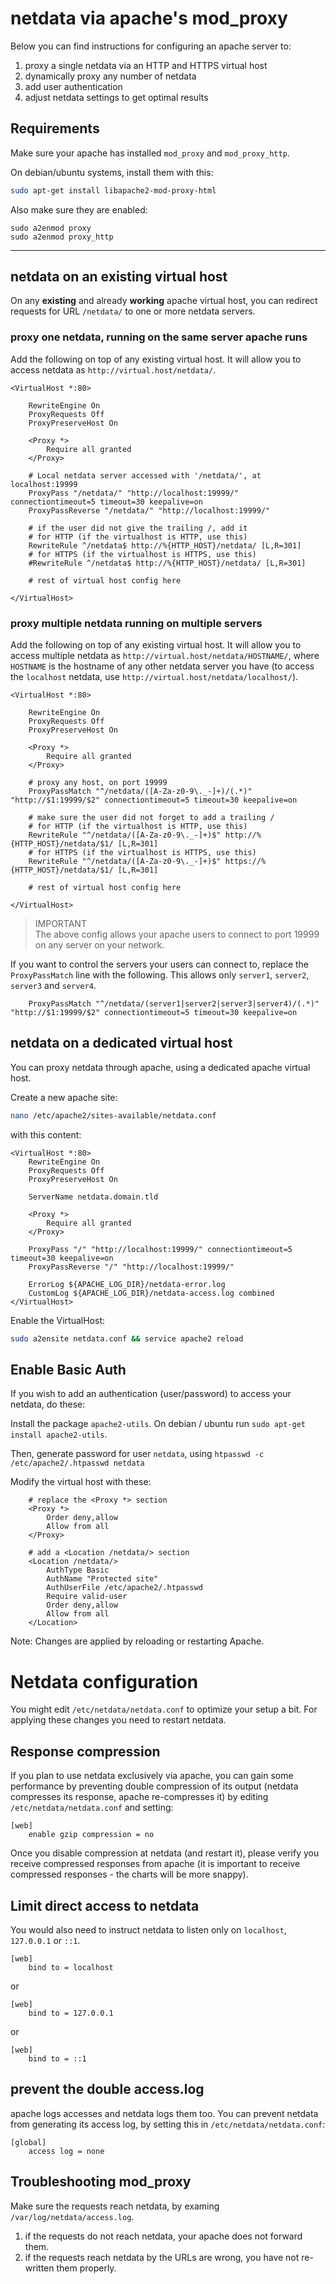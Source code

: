 # netdata via apache's mod_proxy

Below you can find instructions for configuring an apache server to:

1. proxy a single netdata via an HTTP and HTTPS virtual host
2. dynamically proxy any number of netdata
3. add user authentication
4. adjust netdata settings to get optimal results


## Requirements

Make sure your apache has installed `mod_proxy` and `mod_proxy_http`.

On debian/ubuntu systems, install them with this: 

```sh
sudo apt-get install libapache2-mod-proxy-html
```

Also make sure they are enabled:

```
sudo a2enmod proxy
sudo a2enmod proxy_http
```

---

## netdata on an existing virtual host

On any **existing** and already **working** apache virtual host, you can redirect requests for URL `/netdata/` to one or more netdata servers.

### proxy one netdata, running on the same server apache runs

Add the following on top of any existing virtual host. It will allow you to access netdata as `http://virtual.host/netdata/`.

```
<VirtualHost *:80>

	RewriteEngine On
	ProxyRequests Off
	ProxyPreserveHost On

	<Proxy *>
		Require all granted
	</Proxy>

	# Local netdata server accessed with '/netdata/', at localhost:19999
	ProxyPass "/netdata/" "http://localhost:19999/" connectiontimeout=5 timeout=30 keepalive=on
	ProxyPassReverse "/netdata/" "http://localhost:19999/"

	# if the user did not give the trailing /, add it
	# for HTTP (if the virtualhost is HTTP, use this)
	RewriteRule ^/netdata$ http://%{HTTP_HOST}/netdata/ [L,R=301]
	# for HTTPS (if the virtualhost is HTTPS, use this)
	#RewriteRule ^/netdata$ http://%{HTTP_HOST}/netdata/ [L,R=301]

	# rest of virtual host config here
	
</VirtualHost>
```

### proxy multiple netdata running on multiple servers

Add the following on top of any existing virtual host. It will allow you to access multiple netdata as `http://virtual.host/netdata/HOSTNAME/`, where `HOSTNAME` is the hostname of any other netdata server you have (to access the `localhost` netdata, use `http://virtual.host/netdata/localhost/`).

```
<VirtualHost *:80>

	RewriteEngine On
	ProxyRequests Off
	ProxyPreserveHost On

	<Proxy *>
		Require all granted
	</Proxy>

    # proxy any host, on port 19999
    ProxyPassMatch "^/netdata/([A-Za-z0-9\._-]+)/(.*)" "http://$1:19999/$2" connectiontimeout=5 timeout=30 keepalive=on

    # make sure the user did not forget to add a trailing /
    # for HTTP (if the virtualhost is HTTP, use this)
    RewriteRule "^/netdata/([A-Za-z0-9\._-]+)$" http://%{HTTP_HOST}/netdata/$1/ [L,R=301]
    # for HTTPS (if the virtualhost is HTTPS, use this)
    RewriteRule "^/netdata/([A-Za-z0-9\._-]+)$" https://%{HTTP_HOST}/netdata/$1/ [L,R=301]

	# rest of virtual host config here
	
</VirtualHost>
```

> IMPORTANT<br/>
> The above config allows your apache users to connect to port 19999 on any server on your network.

If you want to control the servers your users can connect to, replace the `ProxyPassMatch` line with the following. This allows only `server1`, `server2`, `server3` and `server4`.

```
    ProxyPassMatch "^/netdata/(server1|server2|server3|server4)/(.*)" "http://$1:19999/$2" connectiontimeout=5 timeout=30 keepalive=on
```

## netdata on a dedicated virtual host

You can proxy netdata through apache, using a dedicated apache virtual host.

Create a new apache site:

```sh
nano /etc/apache2/sites-available/netdata.conf
```

with this content:

```
<VirtualHost *:80>
	RewriteEngine On
	ProxyRequests Off
	ProxyPreserveHost On
	
	ServerName netdata.domain.tld

	<Proxy *>
		Require all granted
	</Proxy>

	ProxyPass "/" "http://localhost:19999/" connectiontimeout=5 timeout=30 keepalive=on
	ProxyPassReverse "/" "http://localhost:19999/"

	ErrorLog ${APACHE_LOG_DIR}/netdata-error.log
	CustomLog ${APACHE_LOG_DIR}/netdata-access.log combined
</VirtualHost>
```

Enable the VirtualHost: 

```sh
sudo a2ensite netdata.conf && service apache2 reload
```

## Enable Basic Auth

If you wish to add an authentication (user/password) to access your netdata, do these:

Install the package `apache2-utils`. On debian / ubuntu run `sudo apt-get install apache2-utils`.

Then, generate password for user `netdata`, using `htpasswd -c /etc/apache2/.htpasswd netdata`

Modify the virtual host with these:

```
	# replace the <Proxy *> section
	<Proxy *>
		Order deny,allow
		Allow from all
	</Proxy>

	# add a <Location /netdata/> section
	<Location /netdata/>
		AuthType Basic
		AuthName "Protected site"
		AuthUserFile /etc/apache2/.htpasswd
		Require valid-user
		Order deny,allow
		Allow from all
	</Location>
```

Note: Changes are applied by reloading or restarting Apache.

# Netdata configuration

You might edit `/etc/netdata/netdata.conf` to optimize your setup a bit. For applying these changes you need to restart netdata.

## Response compression

If you plan to use netdata exclusively via apache, you can gain some performance by preventing double compression of its output (netdata compresses its response, apache re-compresses it) by editing `/etc/netdata/netdata.conf` and setting:

```
[web]
    enable gzip compression = no
```

Once you disable compression at netdata (and restart it), please verify you receive compressed responses from apache (it is important to receive compressed responses - the charts will be more snappy).

## Limit direct access to netdata

You would also need to instruct netdata to listen only on `localhost`, `127.0.0.1` or `::1`.

```
[web]
    bind to = localhost
```
or  
```
[web]
    bind to = 127.0.0.1
```
or  
```
[web]
    bind to = ::1
```

## prevent the double access.log

apache logs accesses and netdata logs them too. You can prevent netdata from generating its access log, by setting this in `/etc/netdata/netdata.conf`:

```
[global]
    access log = none
```

## Troubleshooting mod_proxy

Make sure the requests reach netdata, by examing `/var/log/netdata/access.log`.

1. if the requests do not reach netdata, your apache does not forward them.
2. if the requests reach netdata by the URLs are wrong, you have not re-written them properly.
